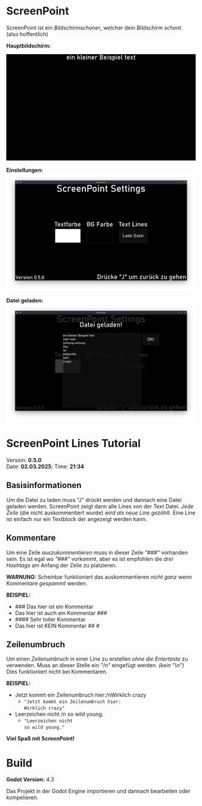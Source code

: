 # **ScreenPoint**
ScreenPoint ist ein *Bildschirmschoner*, welcher dein *Bildschirm schont*. (also hoffentlich)  

**Hauptbildschirm:**  

![readme_img1](https://github.com/toBlue49/screenpoint/blob/main/Assets/readme_img/main.png "Readme Main Screen")  

**Einstellungen:**  
![readme_img2](https://github.com/toBlue49/screenpoint/blob/main/Assets/readme_img/settings.png "Readme Settings Screen")  

**Datei geladen:**  
![readme_img3](https://github.com/toBlue49/screenpoint/blob/main/Assets/readme_img/fild_loaded.png "Readme File Loaded Screen")  

# **ScreenPoint Lines Tutorial**
Version: **0.5.0**  
Date: **02.03.2025**; Time: **21:34**

## Basisinformationen
Um die Datei zu laden muss "J" drückt werden und dannach eine Datei geladen werden. ScreenPoint zeigt dann alle Lines von der Text Datei.
*Jede Zeile* (die nicht auskommentiert wurde) *wird als neue Line gezählt*. Eine Line ist einfach nur ein Textblock der angezeigt werden kann.

## Kommentare
Um eine Zeile *auszukommentieren* muss in dieser Zeile *"###"* vorhanden sein. Es ist egal wo *"###"* vorkommt, aber es ist empfohlen die *drei Hashtags* am Anfang der Zeile zu platzieren.

**WARNUNG:**
Scheinbar funktioniert das auskommentieren *nicht ganz* wenn Kommentare *gespammt* werden.

**BEISPIEL:**
- \#\#\# Das hier ist ein Kommentar
- Das hier ist auch ein Kommentar \#\#\#
- \#\#\#\# Sehr toller Kommentar
- Das hier ist KEIN Kommentar \#\# \#

## Zeilenumbruch
Um einen *Zeilenumbruch* in einer Line zu erstellen *ohne die Entertaste* zu verwenden. Muss an dieser Stelle ein *"/n"* eingefügt werden. *(kein "\n")* Dies funktioniert nicht bei Kommentaren.

**BEISPIEL:**
- Jetzt kommt ein Zeilenumbruch hier:/nWirklich crazy
    - `"Jetzt kommt ein Zeilenumbruch hier:`  
    `Wirklich crazy"`
- Leerzeichen nicht /n so wild young.
	- `"Leerzeichen nicht`  
    `so wild young."`

**Viel Spaß mit ScreenPoint!**

# Build
**Godot Version:** 4.3

Das Projekt in der Godot Engine importieren und dannach bearbeiten oder kompelieren.
